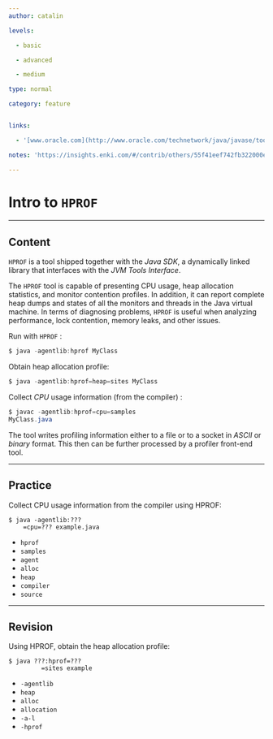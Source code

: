 ```yaml
---
author: catalin

levels:

  - basic

  - advanced

  - medium

type: normal

category: feature


links:

  - '[www.oracle.com](http://www.oracle.com/technetwork/java/javase/tooldescr-136044.html#gblvj){website}'

notes: 'https://insights.enki.com/#/contrib/others/55f41eef742fb322000e0d7b?search=kha'

---
```


# Intro to `HPROF`

---

## Content

`HPROF` is a tool shipped together with the _Java SDK_, a dynamically linked library that interfaces with the _JVM Tools Interface_.

The `HPROF` tool is capable of presenting CPU usage, heap allocation statistics, and monitor contention profiles. In addition, it can report complete heap dumps and states of all the monitors and threads in the Java virtual machine. In terms of diagnosing problems, `HPROF` is useful when analyzing performance, lock contention, memory leaks, and other issues.

Run with `HPROF` :

```java
$ java -agentlib:hprof MyClass
```

Obtain heap allocation profile:

```java
$ java -agentlib:hprof=heap=sites MyClass
```

Collect _CPU_ usage information (from the compiler) :

```java
$ javac -agentlib:hprof=cpu=samples
MyClass.java
```

The tool writes profiling information either to a file or to a socket in _ASCII_ or _binary_ format. This then can be further processed by a profiler front-end tool.

---

## Practice

Collect CPU usage information from the compiler using HPROF:

```
$ java -agentlib:???
    =cpu=??? example.java
```

- `hprof`
- `samples`
- `agent`
- `alloc`
- `heap`
- `compiler`
- `source`

---

## Revision

Using HPROF, obtain the heap allocation profile:

```
$ java ???:hprof=???
         =sites example
```

- `-agentlib`
- `heap`
- `alloc`
- `allocation`
- `-a-l`
- `-hprof`
